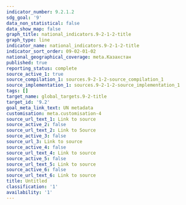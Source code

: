 ```yaml
---
indicator_number: 9.2.1.2
sdg_goal: '9'
data_non_statistical: false
data_show_map: false
graph_title: national_indicators.9-2-1-2-title
graph_type: line
indicator_name: national_indicators.9-2-1-2-title
indicator_sort_order: 09-02-01-02
national_geographical_coverage: meta.Казахстан
published: true
reporting_status: complete
source_active_1: true
source_compilation_1: sources.9-2-1-2-source_compilation_1
source_implementation_1: sources.9-2-1-2-source_implementation_1
tags: []
target_name: global_targets.9-2-title
target_id: '9.2'
goal_meta_link_text: UN metadata
customisation: meta.customisation-4
source_url_text_1: Link to source
source_active_2: false
source_url_text_2: Link to Source
source_active_3: false
source_url_3: Link to source
source_active_4: false
source_url_text_4: Link to source
source_active_5: false
source_url_text_5: Link to source
source_active_6: false
source_url_text_6: Link to source
title: Untitled
classification: '1'
availability: '1'
---
```

